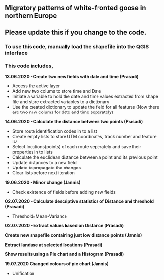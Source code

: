 ## Migratory patterns of white-fronted goose in northern Europe

## Please update this if you change to the code.

### To use this code, manually load the shapefile into the QGIS interface

### This code includes,
**13.06.2020 - Create two new fields with date and time (Prasadi)**
  * Access the active layer
  * Add new two colums to store time and Date
  * Initiate a variable to hold the date and time values extracted from shape file and store extracted variables to a dictionary
  * Use the created dictionary to update the field for all features (Now there are two new colums for date and time seperately)

**14.06.2020 - Calculate the distance between two points (Prasadi)**
 * Store route identification codes in to a list
 * Create empty lists to store UTM coordinates, track number and feature ID
 * Select locations(points) of each route seperately and save their properties in to lists
 * Calculate the euclidean distance between a point and its previous point
 * Update distances to a new field
 * Update to propagate the changes
 * Clear lists before next iteration
  
**19.06.2020 - Minor change (Jannis)**
 * Check existence of fields before adding new fields

**02.07.2020 - Calculate descriptive statistics of Distance and threshold (Prasadi)**
 * Threshold=Mean-Variance
 
**02.07.2020 - Extract values based on Distance (Prasadi)**

**Create new shapefile containing just low distance points (Jannis)**

**Extract landuse at selected locations (Prasadi)**

**Show results using a Pie chart and a Histogram (Prasadi)**

**19.07.2020 Changed colours of pie chart (Jannis)**
 * Unification

